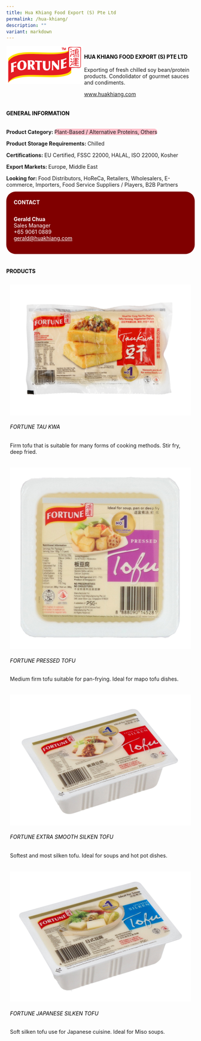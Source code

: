 ```yaml
---
title: Hua Khiang Food Export (S) Pte Ltd
permalink: /hua-khiang/
description: ""
variant: markdown
---
```

<div class="flex-paragraph">
	<div style="display: flex; flex-wrap: wrap;" class="flex-container">
		<div style="flex: 1 1 40%; display: block;" class="card sgds">
			<img src="/images/Hua%20Khiang/hua_khiang_logo.png">
		</div>
		<div style="flex: 1 1 58%; display: block; margin-left: 3px" class="card-sgds">
			<h4 style="text-transform: uppercase; color: black;"><b>Hua Khiang Food Export (S) Pte Ltd</b></h4>
			<p>Exporting of fresh chilled soy bean/protein products. Condolidator of gourmet sauces and condiments.</p>
			<p><a target="_blank" href="https://www.huakhiang.com">www.huakhiang.com</a></p>
		</div>
	</div>
</div>

<h4 style="text-transform: uppercase; color: black;">
	<b>General Information</b>
</h4>
<div style="display: flex; flex-wrap: wrap;" class="flex-container">
	<div style="flex: 1 1 65%; display: block; align-self: stretch" class="card sgds">
		<div class="flex-paragraph">
			<p>
				<b>Product Category: </b>
				<span style="background-color: pink; border-radius: 10px;">Plant-Based / Alternative Proteins, Others</span>
			</p>
			<p>
				<b>Product Storage Requirements: </b>Chilled
			</p>
			<p>
				<b>Certifications: </b>EU Certified, FSSC 22000, HALAL, ISO 22000, Kosher
			</p>
			<p>
				<b>Export Markets: </b>Europe, Middle East
			</p>
			<p style="margin-bottom: 10px;">
				<b>Looking for: </b>Food Distributors, HoReCa, Retailers, Wholesalers, E-commerce, Importers, Food Service Suppliers / Players, B2B Partners
			</p>
		</div>
	</div>
	<div style="flex: 1 1 35%; padding: 10px; display: block; background-color: maroon; border-radius: 25px; align-self: center;" class="card sgds">
		<h4 style="color: white; margin-top: 10px; margin-left: 10px;">CONTACT</h4>
		<div class="flex-paragraph">
			<p style="padding: 10px; color: white;">
				<b>Gerald Chua</b>
				<br>Sales Manager<br>+65 9061 0889<br>
				<a style="color: white;" href="mailto:gerald@huakhiang.com">gerald@huakhiang.com</a>
			</p>
		</div>
	</div>
</div>
<br>
<h4 style="text-transform: uppercase; color: black;">
	<b>Products</b>
</h4>
<div style="display: flex; flex-wrap: wrap;">
	<div style="flex: 1 1 47%; margin: 10px; display: block;" class="card sgds">
		<div style="display: block;" class="flex-image">
			<img src="/images/Hua%20Khiang/hua_khiang_product_01.jpg">
		</div>
		<div class="flex-paragraph">
			<h6 style="text-transform: uppercase; color: black;">Fortune Tau Kwa</h6>
			<p>Firm tofu that is suitable for many forms of cooking methods. Stir fry, deep fried.</p>
		</div>
	</div>
	<div style="flex: 1 1 47%; margin: 10px; display: block;" class="card sgds">
		<div style="display: block;" class="flex-image">
			<img src="/images/Hua%20Khiang/hua_khiang_product_02.jpg">
		</div>
		<div class="flex-paragraph">
			<h6 style="text-transform: uppercase; color: black;">Fortune Pressed Tofu</h6>
			<p>Medium firm tofu suitable for pan-frying. Ideal for mapo tofu dishes.</p>
		</div>
	</div>
	<div style="flex: 1 1 47%; margin: 10px; display: block;" class="card sgds">
		<div style="display: block;" class="flex-image">
			<img src="/images/Hua%20Khiang/hua_khiang_product_03.jpg">
		</div>
		<div class="flex-paragraph">
			<h6 style="text-transform: uppercase; color: black;">Fortune Extra Smooth Silken Tofu</h6>
			<p>Softest and most silken tofu. Ideal for soups and hot pot dishes.</p>
		</div>
	</div>
	<div style="flex: 1 1 47%; margin: 10px; display: block;" class="card sgds">
		<div style="display: block;" class="flex-image">
			<img src="/images/Hua%20Khiang/hua_khiang_product_04.jpg">
		</div>
		<div class="flex-paragraph">
			<h6 style="text-transform: uppercase; color: black;">Fortune Japanese Silken Tofu</h6>
			<p>Soft silken tofu use for Japanese cuisine. Ideal for Miso soups.</p>
		</div>
	</div>
</div>